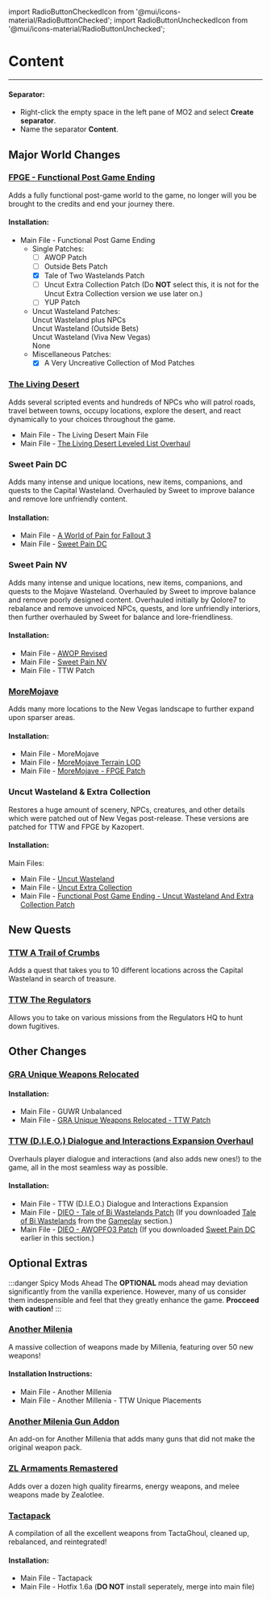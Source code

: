 ﻿import RadioButtonCheckedIcon from '@mui/icons-material/RadioButtonChecked';
import RadioButtonUncheckedIcon from '@mui/icons-material/RadioButtonUnchecked';

# Content

---

#### Separator:

- Right-click the empty space in the left pane of MO2 and select **Create separator**.
- Name the separator **Content**.

## Major World Changes

### [FPGE - Functional Post Game Ending](https://www.nexusmods.com/newvegas/mods/66726)

Adds a fully functional post-game world to the game, no longer will you be brought to the credits and end your journey there.

#### Installation:

- Main File - Functional Post Game Ending
  - Single Patches:
    - [ ] AWOP Patch
    - [ ] Outside Bets Patch
    - [x] Tale of Two Wastelands Patch
    - [ ] Uncut Extra Collection Patch (Do **NOT** select this, it is not for the Uncut Extra Collection version we use later on.)
    - [ ] YUP Patch
  - Uncut Wasteland Patches:<br/>
    <RadioButtonUncheckedIcon fontSize="small" /> Uncut Wasteland plus NPCs<br/>
    <RadioButtonUncheckedIcon fontSize="small" /> Uncut Wasteland (Outside Bets)<br/>
    <RadioButtonUncheckedIcon fontSize="small" /> Uncut Wasteland (Viva New Vegas)<br/>
    <RadioButtonCheckedIcon fontSize="small" /> None<br/>
  - Miscellaneous Patches:
    - [x] A Very Uncreative Collection of Mod Patches

### [The Living Desert](https://www.nexusmods.com/newvegas/mods/64623)

Adds several scripted events and hundreds of NPCs who will patrol roads, travel between towns, occupy locations, explore the desert, and react dynamically to your choices throughout the game.

- Main File - The Living Desert Main File
- Main File - [The Living Desert Leveled List Overhaul](https://www.nexusmods.com/newvegas/mods/73325)

### Sweet Pain DC

Adds many intense and unique locations, new items, companions, and quests to the Capital Wasteland. Overhauled by Sweet to improve balance and remove lore unfriendly content.

#### Installation:

- Main File - [A World of Pain for Fallout 3](https://www.nexusmods.com/newvegas/mods/66265)
- Main File - [Sweet Pain DC](https://www.nexusmods.com/newvegas/mods/78569)

### Sweet Pain NV

Adds many intense and unique locations, new items, companions, and quests to the Mojave Wasteland. Overhauled by Sweet to improve balance and remove poorly designed content. Overhauled initially by Qolore7 to rebalance and remove unvoiced NPCs, quests, and lore unfriendly interiors, then further overhauled by Sweet for balance and lore-friendliness.

#### Installation:

- Main File - [AWOP Revised](https://www.nexusmods.com/newvegas/mods/71139)
- Main File - [Sweet Pain NV](https://www.nexusmods.com/newvegas/mods/81523)
- Main File - TTW Patch

### [MoreMojave](https://www.nexusmods.com/newvegas/mods/69809)

Adds many more locations to the New Vegas landscape to further expand upon sparser areas.

#### Installation:

- Main File - MoreMojave
- Main File - [MoreMojave Terrain LOD](https://www.nexusmods.com/newvegas/mods/79005?tab=files&file_id=1000122122&nmm=1)
- Main File - [MoreMojave - FPGE Patch](https://www.nexusmods.com/Core/Libs/Common/Widgets/DownloadPopUp?id=1000122211&nmm=1&game_id=130)

### Uncut Wasteland & Extra Collection

Restores a huge amount of scenery, NPCs, creatures, and other details which were patched out of New Vegas post-release. These versions are patched for TTW and FPGE by Kazopert.

#### Installation:

Main Files:

- Main File - [Uncut Wasteland](https://www.nexusmods.com/newvegas/mods/79005?tab=files&file_id=1000110262&nmm=1)
- Main File - [Uncut Extra Collection](https://www.nexusmods.com/newvegas/mods/79005?tab=files&file_id=1000110263&nmm=1)
- Main File - [Functional Post Game Ending - Uncut Wasteland And Extra Collection Patch](https://www.nexusmods.com/newvegas/mods/79005?tab=files&file_id=1000107025&nmm=1)

## New Quests

### [TTW A Trail of Crumbs](https://www.nexusmods.com/newvegas/mods/66267)

Adds a quest that takes you to 10 different locations across the Capital Wasteland in search of treasure.

### [TTW The Regulators](https://www.nexusmods.com/newvegas/mods/66266)

Allows you to take on various missions from the Regulators HQ to hunt down fugitives.

## Other Changes

### [GRA Unique Weapons Relocated](https://www.nexusmods.com/newvegas/mods/68153)

#### Installation:

- Main File - GUWR Unbalanced
- Main File - [GRA Unique Weapons Relocated - TTW Patch](https://www.nexusmods.com/newvegas/mods/79005?tab=files&file_id=1000121577&nmm=1)

### [TTW (D.I.E.O.) Dialogue and Interactions Expansion Overhaul](https://www.nexusmods.com/newvegas/mods/78189)

Overhauls player dialogue and interactions (and also adds new ones!) to the game, all in the most seamless way as possible.

#### Installation:

- Main File - TTW (D.I.E.O.) Dialogue and Interactions Expansion
- Main File - [DIEO - Tale of Bi Wastelands Patch](https://www.nexusmods.com/newvegas/mods/79005?tab=files&file_id=1000122910&nmm=1) (If you downloaded [Tale of Bi Wastelands](https://www.nexusmods.com/newvegas/mods/72721) from the [Gameplay](https://wastelandsurvivalguide.com/docs/gameplay) section.)
- Main File - [DIEO - AWOPFO3 Patch](https://www.nexusmods.com/newvegas/mods/79005?tab=files&file_id=1000122912&nmm=1) (If you downloaded [Sweet Pain DC](https://www.nexusmods.com/newvegas/mods/78569) earlier in this section.)

## Optional Extras

:::danger Spicy Mods Ahead
The **OPTIONAL** mods ahead may deviation significantly from the vanilla experience. However, many of us consider them indespensible and feel that they greatly enhance the game. **Procceed with caution!**
:::

### [Another Milenia](https://www.nexusmods.com/newvegas/mods/76133)

A massive collection of weapons made by Millenia, featuring over 50 new weapons!

#### Installation Instructions:
- Main File - Another Millenia
- Main File - Another Millenia - TTW Unique Placements

### [Another Milenia Gun Addon](https://www.nexusmods.com/newvegas/mods/77358)

An add-on for Another Millenia that adds many guns that did not make the original weapon pack.

### [ZL Armaments Remastered](https://www.nexusmods.com/newvegas/mods/84213)

Adds over a dozen high quality firearms, energy weapons, and melee weapons made by Zealotlee.

### [Tactapack](https://www.nexusmods.com/newvegas/mods/80219)

A compilation of all the excellent weapons from TactaGhoul, cleaned up, rebalanced, and reintegrated!

#### Installation:
- Main File - Tactapack
- Main File - Hotfix 1.6a (**DO NOT** install seperately, merge into main file)
